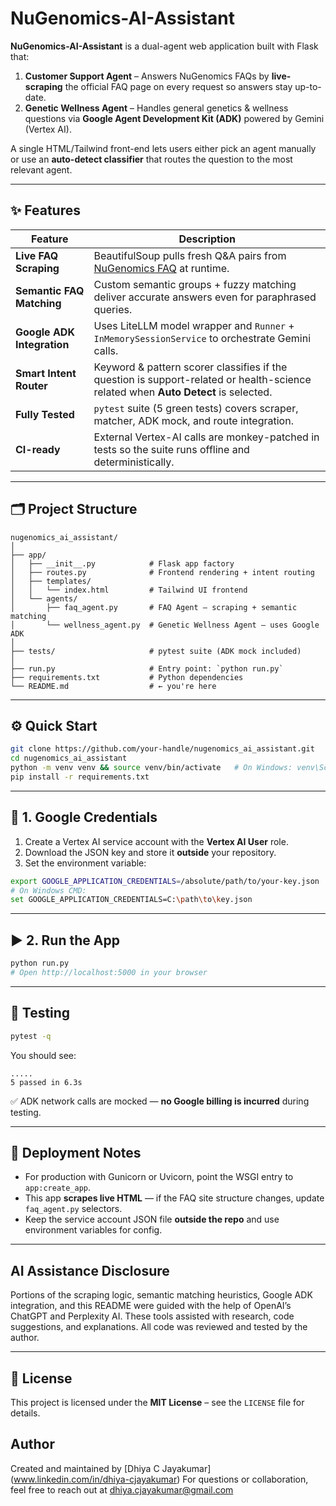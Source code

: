 
# NuGenomics-AI-Assistant

**NuGenomics-AI-Assistant** is a dual-agent web application built with Flask that:

1. **Customer Support Agent** – Answers NuGenomics FAQs by **live-scraping** the official FAQ page on every request so answers stay up-to-date.
2. **Genetic Wellness Agent** – Handles general genetics & wellness questions via **Google Agent Development Kit (ADK)** powered by Gemini (Vertex AI).

A single HTML/Tailwind front-end lets users either pick an agent manually or use an **auto-detect classifier** that routes the question to the most relevant agent.

---

## ✨ Features

| Feature                    | Description                                                                                                                        |
| -------------------------- | ---------------------------------------------------------------------------------------------------------------------------------- |
| **Live FAQ Scraping**      | BeautifulSoup pulls fresh Q\&A pairs from [NuGenomics FAQ](https://www.nugenomics.in/faqs/) at runtime.                            |
| **Semantic FAQ Matching**  | Custom semantic groups + fuzzy matching deliver accurate answers even for paraphrased queries.                                     |
| **Google ADK Integration** | Uses LiteLLM model wrapper and `Runner` + `InMemorySessionService` to orchestrate Gemini calls.                                    |
| **Smart Intent Router**    | Keyword & pattern scorer classifies if the question is support-related or health-science related when **Auto Detect** is selected. |
| **Fully Tested**           | `pytest` suite (5 green tests) covers scraper, matcher, ADK mock, and route integration.                                           |
| **CI-ready**               | External Vertex-AI calls are monkey-patched in tests so the suite runs offline and deterministically.                              |

---

## 🗂️ Project Structure

```
nugenomics_ai_assistant/
│
├── app/
│   ├── __init__.py            # Flask app factory
│   ├── routes.py              # Frontend rendering + intent routing
│   ├── templates/
│   │   └── index.html         # Tailwind UI frontend
│   └── agents/
│       ├── faq_agent.py       # FAQ Agent – scraping + semantic matching
│       └── wellness_agent.py  # Genetic Wellness Agent – uses Google ADK
│
├── tests/                     # pytest suite (ADK mock included)
│
├── run.py                     # Entry point: `python run.py`
├── requirements.txt           # Python dependencies
└── README.md                  # ← you're here
```

---

## ⚙️ Quick Start

```bash
git clone https://github.com/your-handle/nugenomics_ai_assistant.git
cd nugenomics_ai_assistant
python -m venv venv && source venv/bin/activate   # On Windows: venv\Scripts\activate
pip install -r requirements.txt
```

---

## 🔐 1. Google Credentials

1. Create a Vertex AI service account with the **Vertex AI User** role.
2. Download the JSON key and store it **outside** your repository.
3. Set the environment variable:

```bash
export GOOGLE_APPLICATION_CREDENTIALS=/absolute/path/to/your-key.json
# On Windows CMD:
set GOOGLE_APPLICATION_CREDENTIALS=C:\path\to\key.json
```

---

## ▶️ 2. Run the App

```bash
python run.py
# Open http://localhost:5000 in your browser
```

---

## 🧪 Testing

```bash
pytest -q
```

You should see:

```text
.....
5 passed in 6.3s
```

✅ ADK network calls are mocked — **no Google billing is incurred** during testing.

---

## 🚀 Deployment Notes

* For production with Gunicorn or Uvicorn, point the WSGI entry to `app:create_app`.
* This app **scrapes live HTML** — if the FAQ site structure changes, update `faq_agent.py` selectors.
* Keep the service account JSON file **outside the repo** and use environment variables for config.

---

##  AI Assistance Disclosure
Portions of the scraping logic, semantic matching heuristics, Google ADK integration, and this README were guided with the help of OpenAI’s ChatGPT and Perplexity AI.
These tools assisted with research, code suggestions, and explanations. All code was reviewed and tested by the author.

---

## 📄 License

This project is licensed under the **MIT License** – see the `LICENSE` file for details.

## Author

Created and maintained by [Dhiya C Jayakumar] (www.linkedin.com/in/dhiya-cjayakumar)
For questions or collaboration, feel free to reach out at [dhiya.cjayakumar@gmail.com](mailto:dhiya.cjayakumar@gmail.com)
